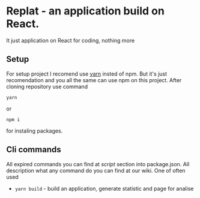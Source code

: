 # Replat - an application build on React.
It just application on React for coding, nothing more

## Setup
For setup project I recomend use [yarn](https://yarnpkg.com/) insted of npm. But it's just recomendation and you all the same can use npm on this project.
After cloning repository use command
```
yarn
```
or
```
npm i
```
for instaling packages.

## Cli commands
All expired commands you can find at *script* section into package.json. All description what any command do you can find at our wiki.
One of often used
* `yarn build` - build an application, generate statistic and page for analise
